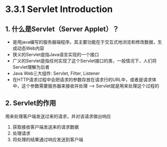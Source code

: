 # 3.3.1 Servlet Introduction

## 1. 什么是Servlet（Server Applet）？

*  是用java编写的服务器端程序。其主要功能在于交互式地浏览和修改数据，生成动态Web内容
*  狭义的Servlet是指Java语言实现的一个接口
*  广义的Servlet是指任何实现了这个Servlet接口的类，一般情况下，人们将Servlet理解为后者
* Java Web三大组件: Servlet, Filter, Listener
* 在HTTP请求过程中会把请求的参数存放在请求行的URL中，或者是请求体中，这个参数需要服务器来接收并处理 --&gt; Servlet就是用来处理这个过程的

## 2. Servlet的作用

用来处理客户端发送过来的请求，并对该请求做出响应

1. 获取接收客户端发送来的请求数据
2. 处理请求
3. 将处理的结果通过响应发送到客户端

